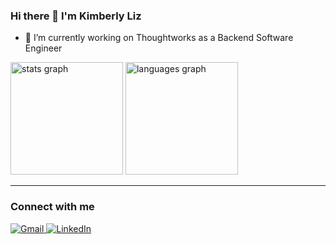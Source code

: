 ### Hi there 👋 I'm Kimberly Liz

- 🔭 I’m currently working on Thoughtworks as a Backend Software Engineer

<div>
  <img src="https://github-readme-stats.vercel.app/api?username=kspencerl&show_icons=true&count_private=true&theme=dracula&hide_border=true&order=1"  height="180em" alt="stats graph"  />
  <img src="https://github-readme-stats.vercel.app/api/top-langs?username=kspencerl&locale=en&hide_title=false&layout=compact&card_width=320&langs_count=6&theme=dracula&hide_border=true&order=2"  height="180em" alt="languages graph"  /> 
  </div>
  
_____

### Connect with me
<div align="left">
  <a href="mailto:kimberlylizsl@gmail.com" target="_blank" rel="noopener noreferrer">
    <img src="https://img.shields.io/badge/Gmail-%23212121?style=for-the-badge&logo=gmail&logoColor=%23ff79c6" title="Gmail" alt="Gmail">
  </a>
  <a href="https://www.linkedin.com/in/kimberly-lourenco/" target="_blank" rel="noopener noreferrer">
    <img src="https://img.shields.io/badge/-LinkedIn-%23212121?style=for-the-badge&logo=linkedin&logoColor=%2350fa7b" title="LinkedIn" alt="LinkedIn">
  </a>
</div>


